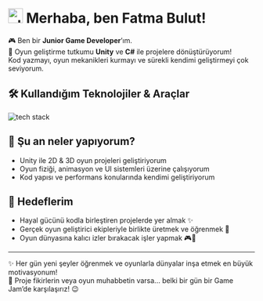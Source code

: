 # <img src="https://media.giphy.com/media/hvRJCLFzcasrR4ia7z/giphy.gif" width="30" alt="el sallayan gif" /> Merhaba, ben Fatma Bulut!

🎮 Ben bir **Junior Game Developer**’ım.  
🎯 Oyun geliştirme tutkumu **Unity** ve **C#** ile projelere dönüştürüyorum!  
Kod yazmayı, oyun mekanikleri kurmayı ve sürekli kendimi geliştirmeyi çok seviyorum.

## 🛠️ Kullandığım Teknolojiler & Araçlar
<p align="left">
  <img src="https://skillicons.dev/icons?i=unity,csharp,github,git,ps,vscode" alt="tech stack" />
</p>

## 🚀 Şu an neler yapıyorum?
- Unity ile 2D & 3D oyun projeleri geliştiriyorum  
- Oyun fiziği, animasyon ve UI sistemleri üzerine çalışıyorum  
- Kod yapısı ve performans konularında kendimi geliştiriyorum  

## 📌 Hedeflerim  
- Hayal gücünü kodla birleştiren projelerde yer almak ✨  
- Gerçek oyun geliştirici ekipleriyle birlikte üretmek ve öğrenmek 🤝  
- Oyun dünyasına kalıcı izler bırakacak işler yapmak 🎮🚀  

---

✨ Her gün yeni şeyler öğrenmek ve oyunlarla dünyalar inşa etmek en büyük motivasyonum!  
💬 Proje fikirlerin veya oyun muhabbetin varsa... belki bir gün bir Game Jam’de karşılaşırız! 😉
